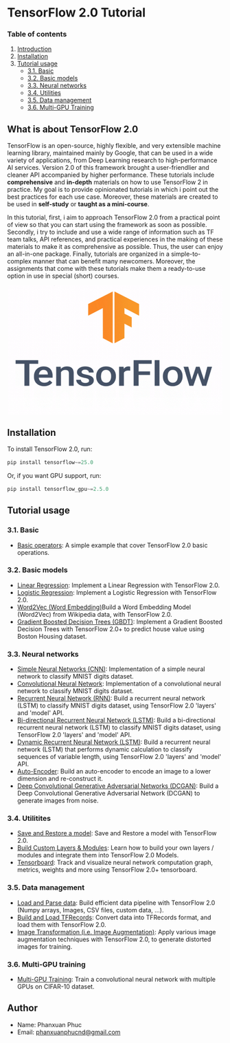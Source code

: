 # TensorFlow 2.0 Tutorial

### Table of contents

1. [Introduction](#intro)
2. [Installation](#installation)
3. [Tutorial usage](#tutorial)
    - [3.1. Basic](#basic)
    - [3.2. Basic models](#basic_models)
    - [3.3. Neural networks](#neural_nets)
    - [3.4. Utilities](#utilities)
    - [3.5. Data management](#data_management)
    - [3.6. Multi-GPU Training](#multi_gpu_training)

## <a name='intro'></a> What is about TensorFlow 2.0

TensorFlow is an open-source, highly flexible, and very extensible machine learning library, maintained mainly by Google, that can be used in a wide variety of applications, from Deep Learning research to high-performance AI services. Version 2.0 of this framework brought a user-friendlier and cleaner API accompanied by higher performance. These tutorials include **comprehensive** and **in-depth** materials on how to use TensorFlow 2 in practice. My goal is to provide opinionated tutorials in which i point out the best practices for each use case. Moreover, these materials are created to be used in **self-study** or **taught as a mini-course**.

In this tutorial, first, i aim to approach TensorFlow 2.0 from a practical point of view so that you can start using the framework as soon as possible. Secondly, i try to include and use a wide range of information such as TF team talks, API references, and practical experiences in the making of these materials to make it as comprehensive as possible. Thus, the user can enjoy an all-in-one package. Finally, tutorials are organized in a simple-to-complex manner that can benefit many newcomers. Moreover, the assignments that come with these tutorials make them a ready-to-use option in use in special (short) courses.

<p align="center">
  <img src="imgs/tensorflow-2.0.gif" width="500" height="300" align="middle">
</p>

## <a name='installation'></a> Installation

To install TensorFlow 2.0, run:

```js
pip install tensorflow~=25.0
```

Or, if you want GPU support, run:

```js
pip install tensorflow_gpu~=2.5.0
```

## <a name='tutorial'></a> Tutorial usage

### <a name='basic'></a> 3.1. Basic

- [Basic operators](https://github.com/phanxuanphucnd/TensorFlow-2.0-Tutorial/blob/main/notebooks/3.1%20Basic/3.1.1%20Basic.ipynb): A simple example that cover TensorFlow 2.0 basic operations.

### <a name='basic_models'></a> 3.2. Basic models

- [Linear Regression](https://github.com/phanxuanphucnd/TensorFlow-2.0-Tutorial/blob/main/notebooks/3.2%20Basic%20models/3.2.1%20Linear%20Regression.ipynb): Implement a Linear Regression with TensorFlow 2.0.
- [Logistic Regression](https://github.com/phanxuanphucnd/TensorFlow-2.0-Tutorial/blob/main/notebooks/3.2%20Basic%20models/3.2.2%20Logistic%20Regression.ipynb): Implement a Logistic Regression with TensorFlow 2.0.
- [Word2Vec (Word Embedding)](https://github.com/phanxuanphucnd/TensorFlow-2.0-Tutorial/blob/main/notebooks/3.2%20Basic%20models/3.2.3%20Word2Vec%20(Word%20Embedding).ipynb)Build a Word Embedding Model (Word2Vec) from Wikipedia data, with TensorFlow 2.0.
- [Gradient Boosted Decision Trees (GBDT)](https://github.com/phanxuanphucnd/TensorFlow-2.0-Tutorial/blob/main/notebooks/3.2%20Basic%20models/3.2.4%20Gradient%20Boosted%20Decision%20Trees.ipynb): Implement a Gradient Boosted Decision Trees with TensorFlow 2.0+ to predict house value using Boston Housing dataset.

### <a name='neural_nets'></a> 3.3. Neural networks

- [Simple Neural Networks (CNN)](): Implementation of a simple neural network to classify MNIST digits dataset.
- [Convolutional Neural Network](): Implementation of a convolutional neural network to classify MNIST digits dataset.
- [Recurrent Neural Network (RNN)](): Build a recurrent neural network (LSTM) to classify MNIST digits dataset, using TensorFlow 2.0 'layers' and 'model' API.
- [Bi-directional Recurrent Neural Network (LSTM)](): Build a bi-directional recurrent neural network (LSTM) to classify MNIST digits dataset, using TensorFlow 2.0 'layers' and 'model' API.
- [Dynamic Recurrent Neural Network (LSTM)](): Build a recurrent neural network (LSTM) that performs dynamic calculation to classify sequences of variable length, using TensorFlow 2.0 'layers' and 'model' API.
- [Auto-Encoder](): Build an auto-encoder to encode an image to a lower dimension and re-construct it.
- [Deep Convolutional Generative Adversarial Networks (DCGAN)](): Build a Deep Convolutional Generative Adversarial Network (DCGAN) to generate images from noise.

### <a name='utilities'></a> 3.4. Utilitites

- [Save and Restore a model](): Save and Restore a model with TensorFlow 2.0.
- [Build Custom Layers & Modules](): Learn how to build your own layers / modules and integrate them into TensorFlow 2.0 Models.
- [Tensorboard](): Track and visualize neural network computation graph, metrics, weights and more using TensorFlow 2.0+ tensorboard.

### <a name='data_management'></a> 3.5. Data management

- [Load and Parse data](): Build efficient data pipeline with TensorFlow 2.0 (Numpy arrays, Images, CSV files, custom data, ...).
- [Build and Load TFRecords](): Convert data into TFRecords format, and load them with TensorFlow 2.0.
- [Image Transformation (i.e. Image Augmentation)](): Apply various image augmentation techniques with TensorFlow 2.0, to generate distorted images for training.

### <a name='multi_gpu_training'></a> 3.6. Multi-GPU training

- [Multi-GPU Training](): Train a convolutional neural network with multiple GPUs on CIFAR-10 dataset.


## Author

- Name: Phanxuan Phuc
- Email: phanxuanphucnd@gmail.com